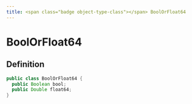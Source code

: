 ```yaml
---
title: <span class="badge object-type-class"></span> BoolOrFloat64
---
```

# <span class="badge object-type-class"></span> BoolOrFloat64

## Definition

```java
public class BoolOrFloat64 {
  public Boolean bool;
  public Double float64;
}
```
